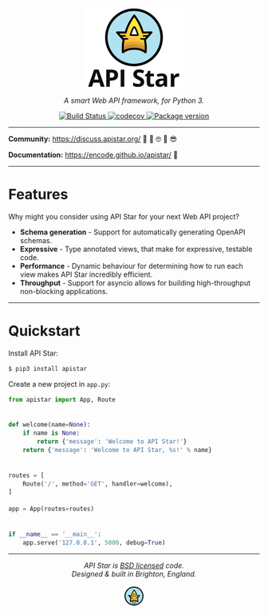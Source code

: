 <p align="center">
    <img src="https://raw.githubusercontent.com/encode/apistar/master/docs/img/logo-200-square-light.png" alt="API Star" />
</p>
<p align="center">
    <em>A smart Web API framework, for Python 3.</em>
</p>
<p align="center">
<a href="https://travis-ci.org/encode/apistar">
    <img src="https://travis-ci.org/encode/apistar.svg?branch=master" alt="Build Status">
</a>
<a href="https://codecov.io/gh/encode/apistar">
    <img src="https://codecov.io/gh/encode/apistar/branch/master/graph/badge.svg" alt="codecov">
</a>
<a href="https://pypi.python.org/pypi/apistar">
    <img src="https://badge.fury.io/py/apistar.svg" alt="Package version">
</a>
</p>

---

**Community:** https://discuss.apistar.org/ 🤔 💭 🤓 💬 😎
  
**Documentation:** https://encode.github.io/apistar/ 📘

---

# Features

Why might you consider using API Star for your next Web API project?

* **Schema generation** - Support for automatically generating OpenAPI schemas.
* **Expressive** - Type annotated views, that make for expressive, testable code.
* **Performance** - Dynamic behaviour for determining how to run each view makes API Star incredibly efficient.
* **Throughput** - Support for asyncio allows for building high-throughput non-blocking applications.

---

# Quickstart

Install API Star:

```bash
$ pip3 install apistar
```

Create a new project in `app.py`:

```python
from apistar import App, Route


def welcome(name=None):
    if name is None:
        return {'message': 'Welcome to API Star!'}
    return {'message': 'Welcome to API Star, %s!' % name}


routes = [
    Route('/', method='GET', handler=welcome),
]

app = App(routes=routes)


if __name__ == '__main__':
    app.serve('127.0.0.1', 5000, debug=True)
```

---

<p align="center"><i>API Star is <a href="https://github.com/tomchristie/apistar/blob/master/LICENSE.md">BSD licensed</a> code.<br/>Designed & built in Brighton, England.</i>
<p align="center">
    <img src="https://raw.githubusercontent.com/encode/apistar/master/docs/img/ident-44-square-light.png" alt="API Star" />
</p>

[techempower]: https://www.techempower.com/benchmarks/#section=data-r14&hw=ph&test=json
